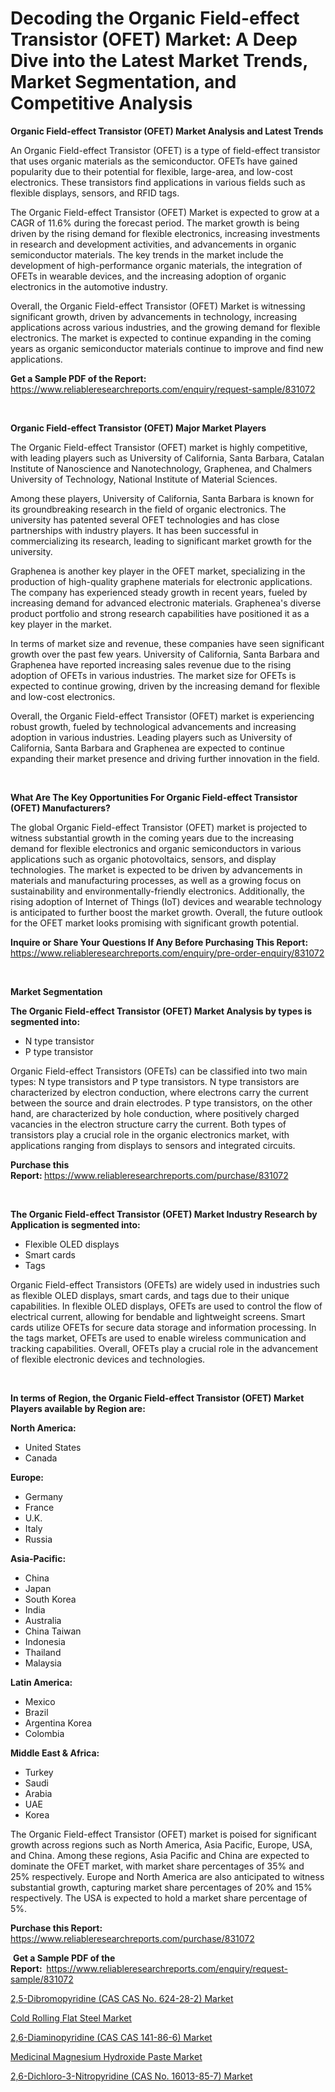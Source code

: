 <p><h1>Decoding the Organic Field-effect Transistor (OFET) Market: A Deep Dive into the Latest Market Trends, Market Segmentation, and Competitive Analysis</h1></p><p><strong>Organic Field-effect Transistor (OFET) Market Analysis and Latest Trends</strong></p>
<p><p>An Organic Field-effect Transistor (OFET) is a type of field-effect transistor that uses organic materials as the semiconductor. OFETs have gained popularity due to their potential for flexible, large-area, and low-cost electronics. These transistors find applications in various fields such as flexible displays, sensors, and RFID tags.</p><p>The Organic Field-effect Transistor (OFET) Market is expected to grow at a CAGR of 11.6% during the forecast period. The market growth is being driven by the rising demand for flexible electronics, increasing investments in research and development activities, and advancements in organic semiconductor materials. The key trends in the market include the development of high-performance organic materials, the integration of OFETs in wearable devices, and the increasing adoption of organic electronics in the automotive industry.</p><p>Overall, the Organic Field-effect Transistor (OFET) Market is witnessing significant growth, driven by advancements in technology, increasing applications across various industries, and the growing demand for flexible electronics. The market is expected to continue expanding in the coming years as organic semiconductor materials continue to improve and find new applications.</p></p>
<p><strong>Get a Sample PDF of the Report:&nbsp;</strong> <a href="https://www.reliableresearchreports.com/enquiry/request-sample/831072">https://www.reliableresearchreports.com/enquiry/request-sample/831072</a></p>
<p>&nbsp;</p>
<p><strong>Organic Field-effect Transistor (OFET) Major Market Players</strong></p>
<p><p>The Organic Field-effect Transistor (OFET) market is highly competitive, with leading players such as University of California, Santa Barbara, Catalan Institute of Nanoscience and Nanotechnology, Graphenea, and Chalmers University of Technology, National Institute of Material Sciences. </p><p>Among these players, University of California, Santa Barbara is known for its groundbreaking research in the field of organic electronics. The university has patented several OFET technologies and has close partnerships with industry players. It has been successful in commercializing its research, leading to significant market growth for the university.</p><p>Graphenea is another key player in the OFET market, specializing in the production of high-quality graphene materials for electronic applications. The company has experienced steady growth in recent years, fueled by increasing demand for advanced electronic materials. Graphenea's diverse product portfolio and strong research capabilities have positioned it as a key player in the market.</p><p>In terms of market size and revenue, these companies have seen significant growth over the past few years. University of California, Santa Barbara and Graphenea have reported increasing sales revenue due to the rising adoption of OFETs in various industries. The market size for OFETs is expected to continue growing, driven by the increasing demand for flexible and low-cost electronics.</p><p>Overall, the Organic Field-effect Transistor (OFET) market is experiencing robust growth, fueled by technological advancements and increasing adoption in various industries. Leading players such as University of California, Santa Barbara and Graphenea are expected to continue expanding their market presence and driving further innovation in the field.</p></p>
<p>&nbsp;</p>
<p><strong>What Are The Key Opportunities For Organic Field-effect Transistor (OFET) Manufacturers?</strong></p>
<p><p>The global Organic Field-effect Transistor (OFET) market is projected to witness substantial growth in the coming years due to the increasing demand for flexible electronics and organic semiconductors in various applications such as organic photovoltaics, sensors, and display technologies. The market is expected to be driven by advancements in materials and manufacturing processes, as well as a growing focus on sustainability and environmentally-friendly electronics. Additionally, the rising adoption of Internet of Things (IoT) devices and wearable technology is anticipated to further boost the market growth. Overall, the future outlook for the OFET market looks promising with significant growth potential.</p></p>
<p><strong>Inquire or Share Your Questions If Any Before Purchasing This Report:</strong> <a href="https://www.reliableresearchreports.com/enquiry/pre-order-enquiry/831072">https://www.reliableresearchreports.com/enquiry/pre-order-enquiry/831072</a></p>
<p>&nbsp;</p>
<p><strong>Market Segmentation</strong></p>
<p><strong>The Organic Field-effect Transistor (OFET) Market Analysis by types is segmented into:</strong></p>
<p><ul><li>N type transistor</li><li>P type transistor</li></ul></p>
<p><p>Organic Field-effect Transistors (OFETs) can be classified into two main types: N type transistors and P type transistors. N type transistors are characterized by electron conduction, where electrons carry the current between the source and drain electrodes. P type transistors, on the other hand, are characterized by hole conduction, where positively charged vacancies in the electron structure carry the current. Both types of transistors play a crucial role in the organic electronics market, with applications ranging from displays to sensors and integrated circuits.</p></p>
<p><strong>Purchase this Report:&nbsp;</strong><a href="https://www.reliableresearchreports.com/purchase/831072">https://www.reliableresearchreports.com/purchase/831072</a></p>
<p>&nbsp;</p>
<p><strong>The Organic Field-effect Transistor (OFET) Market Industry Research by Application is segmented into:</strong></p>
<p><ul><li>Flexible OLED displays</li><li>Smart cards</li><li>Tags</li></ul></p>
<p><p>Organic Field-effect Transistors (OFETs) are widely used in industries such as flexible OLED displays, smart cards, and tags due to their unique capabilities. In flexible OLED displays, OFETs are used to control the flow of electrical current, allowing for bendable and lightweight screens. Smart cards utilize OFETs for secure data storage and information processing. In the tags market, OFETs are used to enable wireless communication and tracking capabilities. Overall, OFETs play a crucial role in the advancement of flexible electronic devices and technologies.</p></p>
<p>&nbsp;</p>
<p><strong>In terms of Region, the Organic Field-effect Transistor (OFET) Market Players available by Region are:</strong></p>
<p>
    <p> <strong> North America: </strong>
        <ul>
            <li>United States</li>
            <li>Canada</li>
        </ul>
        </p> 
    <p> <strong> Europe: </strong>
        <ul>
            <li>Germany</li>
            <li>France</li>
            <li>U.K.</li>
            <li>Italy</li>
            <li>Russia</li>
        </ul>
        </p> 
    <p> <strong> Asia-Pacific: </strong>
        <ul>
            <li>China</li>
            <li>Japan</li>
            <li>South Korea</li>
            <li>India</li>
            <li>Australia</li>
            <li>China Taiwan</li>
            <li>Indonesia</li>
            <li>Thailand</li>
            <li>Malaysia</li>
        </ul>
        </p> 
    <p> <strong> Latin America: </strong>
        <ul>
            <li>Mexico</li>
            <li>Brazil</li>
            <li>Argentina Korea</li>
            <li>Colombia</li>
        </ul>
        </p> 
    <p> <strong> Middle East & Africa: </strong>
        <ul>
            <li>Turkey</li>
            <li>Saudi</li>
            <li>Arabia</li>
            <li>UAE</li>
            <li>Korea</li>
        </ul>
    </p>
    </p>
<p><p>The Organic Field-effect Transistor (OFET) market is poised for significant growth across regions such as North America, Asia Pacific, Europe, USA, and China. Among these regions, Asia Pacific and China are expected to dominate the OFET market, with market share percentages of 35% and 25% respectively. Europe and North America are also anticipated to witness substantial growth, capturing market share percentages of 20% and 15% respectively. The USA is expected to hold a market share percentage of 5%.</p></p>
<p><strong>Purchase this Report: </strong><a href="https://www.reliableresearchreports.com/purchase/831072">https://www.reliableresearchreports.com/purchase/831072</a></p>
<p>&nbsp;<strong>Get a Sample PDF of the Report:&nbsp;&nbsp;</strong><a href="https://www.reliableresearchreports.com/enquiry/request-sample/831072">https://www.reliableresearchreports.com/enquiry/request-sample/831072</a></p>
<p><strong></strong></p>
<p><p><a href="https://github.com/derrinmiltonellis35gcl/Market-Research-Report-List-1/blob/main/25-dibromopyridine-cas-cas-no-624-28-2-market.md">2,5-Dibromopyridine (CAS CAS No. 624-28-2) Market</a></p><p><a href="https://github.com/Chiragrp22/Market-Research-Report-List-3/blob/main/cold-rolling-flat-steel-market.md">Cold Rolling Flat Steel Market</a></p><p><a href="https://github.com/khansimonweber1lqujlwoz15d/Market-Research-Report-List-1/blob/main/26-diaminopyridine-cas-cas-141-86-6-market.md">2,6-Diaminopyridine (CAS CAS 141-86-6) Market</a></p><p><a href="https://github.com/Sherrillcrooksxa8i18ucf2m/Market-Research-Report-List-1/blob/main/medicinal-magnesium-hydroxide-paste-market.md">Medicinal Magnesium Hydroxide Paste Market</a></p><p><a href="https://github.com/lababdou/Market-Research-Report-List-2/blob/main/26-dichloro-3-nitropyridine-cas-no-16013-85-7-market.md">2,6-Dichloro-3-Nitropyridine (CAS No. 16013-85-7) Market</a></p></p>